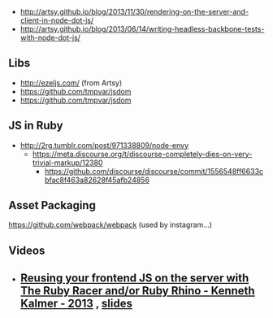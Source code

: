 
- http://artsy.github.io/blog/2013/11/30/rendering-on-the-server-and-client-in-node-dot-js/
- http://artsy.github.io/blog/2013/06/14/writing-headless-backbone-tests-with-node-dot-js/


## Libs
  - http://ezeljs.com/ (from Artsy)
  - https://github.com/tmpvar/jsdom
  - https://github.com/tmpvar/jsdom




## JS in Ruby
  - http://2rg.tumblr.com/post/971338809/node-envy
    - https://meta.discourse.org/t/discourse-completely-dies-on-very-trivial-markup/12380
      - https://github.com/discourse/discourse/commit/1556548ff6633cbfac8f463a82628f45afb24856


## Asset Packaging
  https://github.com/webpack/webpack (used by instagram...)


## Videos
  - [Reusing your frontend JS on the server with The Ruby Racer and/or Ruby Rhino - Kenneth Kalmer - 2013](https://www.youtube.com/watch?v=pDgtVhN8Ecw) , [slides](http://www.opensourcery.co.za/2013/04/17/reusing-your-frontend-js-on-the-server-with-the-ruby-racer/)
    -